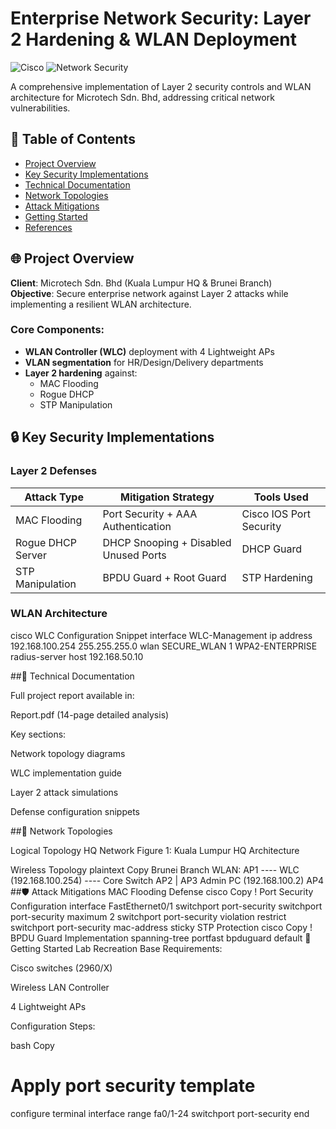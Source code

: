 # Enterprise Network Security: Layer 2 Hardening & WLAN Deployment

![Cisco](https://img.shields.io/badge/Cisco-CCNA-blue?logo=cisco)
![Network Security](https://img.shields.io/badge/Security-Layer_2_Defenses-green)

A comprehensive implementation of Layer 2 security controls and WLAN architecture for Microtech Sdn. Bhd, addressing critical network vulnerabilities.

## 📖 Table of Contents
- [Project Overview](#-project-overview)
- [Key Security Implementations](#-key-security-implementations)
- [Technical Documentation](#-technical-documentation)
- [Network Topologies](#-network-topologies)
- [Attack Mitigations](#-attack-mitigations)
- [Getting Started](#-getting-started)
- [References](#-references)

## 🌐 Project Overview
**Client**: Microtech Sdn. Bhd (Kuala Lumpur HQ & Brunei Branch)  
**Objective**: Secure enterprise network against Layer 2 attacks while implementing a resilient WLAN architecture.

### Core Components:
- **WLAN Controller (WLC)** deployment with 4 Lightweight APs
- **VLAN segmentation** for HR/Design/Delivery departments
- **Layer 2 hardening** against:
  - MAC Flooding
  - Rogue DHCP
  - STP Manipulation

## 🔒 Key Security Implementations

### Layer 2 Defenses
| Attack Type          | Mitigation Strategy                          | Tools Used              |
|----------------------|---------------------------------------------|-------------------------|
| MAC Flooding         | Port Security + AAA Authentication          | Cisco IOS Port Security |
| Rogue DHCP Server    | DHCP Snooping + Disabled Unused Ports       | DHCP Guard              |
| STP Manipulation     | BPDU Guard + Root Guard                     | STP Hardening           |

### WLAN Architecture
cisco
WLC Configuration Snippet
interface WLC-Management
 ip address 192.168.100.254 255.255.255.0
wlan SECURE_WLAN 1 WPA2-ENTERPRISE
  radius-server host 192.168.50.10


##📄 Technical Documentation

Full project report available in:

Report.pdf (14-page detailed analysis)

Key sections:

Network topology diagrams

WLC implementation guide

Layer 2 attack simulations

Defense configuration snippets

##🌉 Network Topologies

Logical Topology
HQ Network
Figure 1: Kuala Lumpur HQ Architecture

Wireless Topology
plaintext
Copy
Brunei Branch WLAN:
AP1 ---- WLC (192.168.100.254) ---- Core Switch
AP2       |
AP3    Admin PC (192.168.100.2)
AP4
##🛡️ Attack Mitigations
MAC Flooding Defense
cisco
Copy
! Port Security Configuration
interface FastEthernet0/1
 switchport port-security
 switchport port-security maximum 2
 switchport port-security violation restrict
 switchport port-security mac-address sticky
STP Protection
cisco
Copy
! BPDU Guard Implementation
spanning-tree portfast bpduguard default
🚀 Getting Started
Lab Recreation
Base Requirements:

Cisco switches (2960/X)

Wireless LAN Controller

4 Lightweight APs

Configuration Steps:

bash
Copy
# Apply port security template
configure terminal
interface range fa0/1-24
switchport port-security
end
